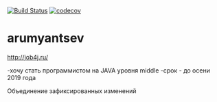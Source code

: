 [![Build Status](https://travis-ci.org/rumyantsev-alexey/arumyantsev.svg?branch=master)](https://travis-ci.org/rumyantsev-alexey/arumyantsev)
[![codecov](https://codecov.io/gh/rumyantsev-alexey/arumyantsev/branch/master/graph/badge.svg)](https://codecov.io/gh/rumyantsev-alexey/arumyantsev)
# arumyantsev

http://job4j.ru/

-хочу стать программистом на JAVA уровня middle
-срок - до осени 2019 года


Объединение зафиксированных изменений